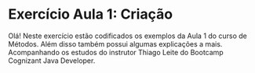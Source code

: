 # Exercício Aula 1: Criação

Olá! Neste exercício estão codificados os exemplos da Aula 1 do curso de Métodos. Além disso também possui algumas explicações a mais.
Acompanhando os estudos do instrutor Thiago Leite do Bootcamp Cognizant Java Developer.

